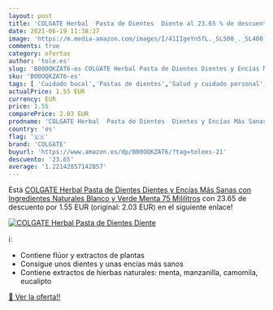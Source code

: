 ```yaml
---
layout: post
title: 'COLGATE Herbal  Pasta de Dientes  Diente al 23.65 % de descuento'
date: 2021-06-19 11:38:27
image: 'https://m.media-amazon.com/images/I/41IIgeYnSfL._SL500_._SL400_.jpg'
comments: true
category: ofertas
author: 'tole.es'
slug: 'B00OQKZAT6-es COLGATE Herbal Pasta de Dientes Dientes y Encías Más Sanas...'
sku: 'B00OQKZAT6-es'
tags: [ 'Cuidado bucal','Pastas de dientes','Salud y cuidado personal','colgate','de','dientes','pasta', ]
actualPrice: 1.55 EUR
currency: EUR
price: 1.55
comparePrice: 2.03 EUR
prodname: 'COLGATE Herbal  Pasta de Dientes  Dientes y Encías Más Sanas con Ingredientes Naturales  Blanco y Verde  Menta  75 Mililitros'
country: 'es'
flag: '🇪🇸'
brand: 'COLGATE'
buyurl: 'https://www.amazon.es/dp/B00OQKZAT6/?tag=tolees-21'
descuento: '23.65'
average: '1.22142857142857'
---
```


Está [COLGATE Herbal  Pasta de Dientes  Dientes y Encías Más Sanas con Ingredientes Naturales  Blanco y Verde  Menta  75 Mililitros](https://www.amazon.es/dp/B00OQKZAT6/?tag=tolees-21) con 23.65 de descuento por 1.55 EUR (original: 2.03 EUR) en el siguiente enlace!

[![COLGATE Herbal  Pasta de Dientes  Diente](https://m.media-amazon.com/images/I/41IIgeYnSfL._SL500_._SL400_.jpg)](https://www.amazon.es/dp/B00OQKZAT6/?tag=tolees-21)

ℹ️:

- Contiene flúor y extractos de plantas
- Consigue unos dientes y unas encías más sanos
- Contiene extractos de hierbas naturales: menta, manzanilla, camomila, eucalipto

[🛒 Ver la oferta!!](https://www.amazon.es/dp/B00OQKZAT6/?tag=tolees-21)
